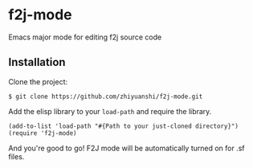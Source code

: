 f2j-mode
========

Emacs major mode for editing f2j source code

## Installation

Clone the project:

    $ git clone https://github.com/zhiyuanshi/f2j-mode.git

Add the elisp library to your `load-path` and require the library.

    (add-to-list 'load-path "#{Path to your just-cloned directory}")
    (require 'f2j-mode)

And you're good to go! F2J mode will be automatically turned on for .sf files.